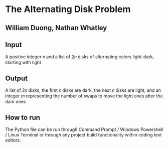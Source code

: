 # The Alternating Disk Problem
## William Duong, Nathan Whatley
## Input
A positive integer 𝑛 and a list of 2𝑛 disks of alternating colors light-dark, starting with light
## Output
A list of 2𝑛 disks, the first 𝑛 disks are dark, the next 𝑛 disks are light, and an integer 𝑚 representing the number of swaps to move the light ones after the dark ones
## How to run
The Python file can be run through Command Prompt / Windows Powershell / Linux Terminal or through any project build functionality within coding text editors.